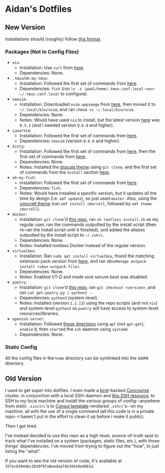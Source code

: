 # Aidan's Dotfiles

## New Version

Installations should (roughly) follow [this format](https://nomnoml.com/#view/%5Bsystem%5D%0A%0A%5Bnix%7C%0Aosx%7C%0Alinux%5D%0A%0A%5Bbrew%7C%0Aosx%7C%0Alinux%5D%0A%0A%5Bversioned%20script%20or%20repo%7C%0Aosx%7C%0Alinux%5D%0A%0A%5Bunversioned%20script%20or%20repo%7C%0Aosx%7C%0Alinux%5D%0A%0A%5Bapt%7C%0Alinux%5D%0A%0A%5Bapt-get%7C%0Alinux%5D%0A%0A%5Bsystem%5D-%3E%5Bnix%5D%0A%5Bnix%5Dnot%20available-%3E%5Bbrew%5D%0A%5Bbrew%5Dnot%20available-%3E%5Bversioned%20script%20or%20repo%5D%0A%5Bversioned%20script%20or%20repo%5Dnot%20available-%3E%5Bunversioned%20script%20or%20repo%5D%0A%5Bunversioned%20script%20or%20repo%5Dnot%20available-%3E%5Bapt%5D%0A%5Bapt%5Dnot%20available-%3E%5Bapt-get%5D%0A%0A%5Bpython%5D-%3E%5Bpoetry%5D%0A%5Bpoetry%5Dnot%20available-%3E%5Bpip3%20with%20virtualenv%5D%0A%5Bpip3%20with%20virtualenv%5Dnot%20available-%3E%5Bpip%20with%20virtualenv%5D%0A%5Bpip%20with%20virtualenv%5Dnot%20available-%3E%5Bpip3%20on%20system%5D%0A%5Bpip3%20on%20system%5Dnot%20available-%3E%5Bpip%20on%20system%5D).

### Packages (Not In Config Files)

* `nix`:
    * Installation: Use `curl` from [here](https://github.com/NixOS/nix/tree/f24ac3115f154edf72b995cffae6da3793862294#installation).
    * Dependencies: None.
* `.tmux`/`oh-my-tmux`:
    * Installation: Followed the first set of commands from [here](https://github.com/gpakosz/.tmux/tree/90cdbbc32fb55017077d08f1f5e1597a0be70e73#installation).
    * Dependencies: `fish` (run `ln -s (pwd)/home/.tmux.conf.local-<os> ~/.tmux.conf.local` to configure).
* `neovim`:
    * Installation: Downloaded `nvim.appimage` from [here](https://github.com/neovim/neovim/releases/tag/v0.6.0), then moved it to `~/.local/bin/nvim`, and ran `chmod +x ~/.local/bin/nvim`.
    * Dependencies: None.
    * Notes: Would have used `nix` to install, but the latest version [here](https://search.nixos.org/packages) was `0.5.1` (and I needed version `0.6.0` and higher).
* `LunarVim`:
    * Installation: Followed the first set of commands from [here](https://github.com/LunarVim/LunarVim/tree/0.6.1#install-in-one-command).
    * Dependencies: `neovim` (version `0.6.0` and higher).
* `kitty`:
    * Installation: Followed the first set of commands from [here](https://sw.kovidgoyal.net/kitty/binary/#binary-install), then the first set of commands from [here](https://sw.kovidgoyal.net/kitty/binary/#desktop-integration-on-linux).
    * Dependencies: None.
    * Notes: Installed the [dracula theme](https://github.com/dracula/kitty) using `git clone`, and the first set of commands from the `Install` section [here](https://draculatheme.com/kitty).
* `oh-my-fish`:
    * Installation: Followed the first set of commands from [here](https://github.com/oh-my-fish/oh-my-fish#installation).
    * Dependencies: `fish`.
    * Notes: Would have installed a specific version, but it updates all the time by design (i.e. `omf update`), so just used `master`. Also, using the [cmorrell theme](https://github.com/oh-my-fish/oh-my-fish/blob/master/docs/Themes.md#cmorrell) (ran `omf install cmorrell`, followed by `omf theme cmorrell`).
* `docker`:
    * Installation: `git clone`'d [this repo](https://github.com/docker/docker-install), ran `sh rootless-install.sh` as my regular user, ran the commands outputted by the install script (then re-ran the install script until it finished), and added the aliases outputted by the install script to `~/.zshrc`.
    * Dependencies: None.
    * Notes: Installed rootless Docker instead of the regular version.
* `virtualbox`:
    * Installation: Ran `sudo apt install virtualbox`, found the matching extension pack version from [here](https://www.virtualbox.org/wiki/Downloads), and ran `VBoxManage extpack install <vbox-extpack-file>`.
    * Dependencies: None.
    * Notes: Enabled VT-D and made sure secure boot was disabled.
* `poetry`:
    * Installation: `git clone`'d [this repo](https://github.com/python-poetry/poetry), ran `git checkout <version>`, and ran `cat get-poetry.py | python3 -`.
    * Dependencies: `python3` (system-level).
    * Notes: Installed (version `1.1.13`) using the repo scripts (and not `nix`) and system-level `python3` so `poetry` will have access to system-level resources/libraries.
* `openssh-server`:
    * Installation: Followed [these directions](https://linuxhint.com/find-running-ssh-port) using `apt` (not `apt-get`), `enable`'d, then `start`ed the `ssh` daemon using `systemd`.
    * Dependencies: None.

### Static Config

All the config files in the `home` directory can be symlinked into the `$HOME` directory.

## Old Version

I used to get super into dotfiles. I even made a [kind](https://kind.sigs.k8s.io/)-backed [Concourse](https://concourse-ci.org/) cluster, in conjunction with a local SSH-daemon and [this SSH resource](https://github.com/edtan/concourse-ssh-resource), to SSH to my local machine and install the various groups of config--anywhere from static `.xinitrc`'s to [Consul template](https://github.com/hashicorp/consul-template)-rendered `.zshrc`'s--on my machine, all with the use of a single command (all this code is in a private repo--I haven't put in the effort to clean it up before I make it public).

Then I got tired.

I've instead decided to use this repo as a high-level, source-of-truth spot to track what I've installed on a system (packages, static files, etc.), with those things' dependencies. I've moved from trying to figure out the "how", to just listing the "what".

If you want to see the old version of code, it's available at `357ec03944bc2030f97a8eedaaf4b395e0e9081d`.
